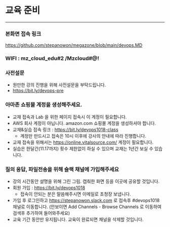# 교육 준비
------------------
### 본화면 접속 링크
https://github.com/stepanowon/megazone/blob/main/devops.MD
### WIFI : mz_cloud_edu#2 /Mzcloud#@!
### 사전설문
  - 원만한 강의 진행을 위해 사전설문을 부탁드립니다.
  - https://bit.ly/devops-pre

### 아마존 쇼핑몰 계정을 생성해주세요.
  - 교재 접속과 Lab 을 위한 페이지 접속시 이 계정이 필요합니다.
  - AWS 회사 계정이 아닙니다. amazon.com 쇼핑몰 계정을 생성하셔야 합니다.
  - 교재&실습 접속 링크 : https://bit.ly/devops1018-class
    * 계정만 만드시고 접속은 10시 이후에 강사의 안내에 따라 진행합니다.
  - 교재 접속을 위해서는 https://online.vitalsource.com/ 계정이 필요합니다.
  - 실습은 한달간(11.17까지) 횟수 제한없이 하실 수 있으며 교재는 1년간 보실 수 있습니다.
  
### 질의 응답, 파일전송을 위해 슬랙 채널에 가입해주세요
  - 강의 시간동안 설명을 위해 그린 그림. 캡춰한 화면 등을 이곳에 공유할 것입니다.
  - 회원 가입 : https://bit.ly/devops1018
    * 접속이 안되는 분은 말씀해주시면 이메일로 초청장 보냅니다.
  - 가입 후 로그인하고 https://stepanowon.slack.com 로 접속후 #devops1018 채널로 이동합니다.
     (안보이면 Add Channels - Browse Channels 로 이동하여 검색후 추가하여 들어와주세요)
  - 교육 기간 동안만 유지됩니다. 교육이 완료되면 채널을 삭제할 것입니다.  
